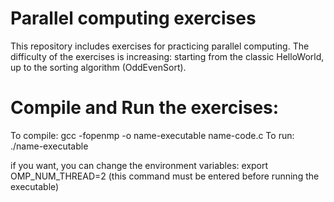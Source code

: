 # Parallel computing exercises
This repository includes exercises for practicing parallel computing.
The difficulty of the exercises is increasing: starting from the classic HelloWorld, up to the sorting algorithm (OddEvenSort).

# Compile and Run the exercises:
To compile: gcc -fopenmp -o name-executable name-code.c
To run: ./name-executable

if you want, you can change the environment variables: export OMP_NUM_THREAD=2 (this command must be entered before running the executable)
